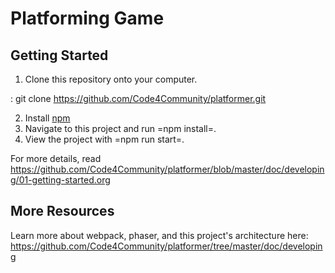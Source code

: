 # Platforming Game

## Getting Started

1. Clone this repository onto your computer.

: git clone https://github.com/Code4Community/platformer.git

2. Install [npm](https://www.npmjs.com/package/npm "npm")
3. Navigate to this project and run =npm install=.
4. View the project with =npm run start=.

For more details, read <https://github.com/Code4Community/platformer/blob/master/doc/developing/01-getting-started.org>

## More Resources

Learn more about webpack, phaser, and this project's architecture here:
<https://github.com/Code4Community/platformer/tree/master/doc/developing> 
